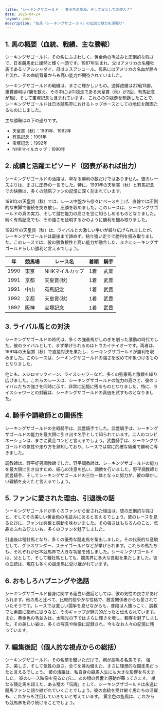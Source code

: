 ```yaml
---
title: "シーキングザゴールド - 黄金色の旋風、そして父としての偉大さ"
date: 2025-04-24
layout: post
description: "名馬『シーキングザゴールド』の伝説と魅力を深堀り"
---
```


## 1. 馬の概要（血統、戦績、主な勝鞍）

シーキングザゴールド。その名にふさわしく、黄金色の毛並みと圧倒的な強さで、日本競馬史に燦然と輝く一頭です。1987年生まれ、父はアメリカの名種牡馬であるリアルシャダイ、母はミスアンコール。母系にはアメリカの名血が脈々と流れ、その血統背景からも高い能力が期待されていました。

シーキングザゴールドの戦績は、まさに輝かしいもの。通算成績は22戦13勝。重賞勝利は7勝を数え、その中にはGI競走である天皇賞（秋）が2回、有馬記念が1回、そして宝塚記念も含まれています。  これらのGI競走を制覇したことで、シーキングザゴールドは日本競馬界におけるトップホースとしての地位を確固たるものにしました。

主な勝鞍は以下の通りです。

* 天皇賞（秋）：1991年、1992年
* 有馬記念：1991年
* 宝塚記念：1992年
* NHKマイルカップ：1990年


## 2. 成績と活躍エピソード（図表があれば出力）

シーキングザゴールドの活躍は、単なる勝利の数だけではありません。彼のレースぶりは、まさに圧巻の一言でした。特に、1991年の天皇賞（秋）と有馬記念での快勝は、多くの競馬ファンの記憶に深く刻まれています。

1991年の天皇賞（秋）では、レース中盤から徐々にペースを上げ、直線では圧倒的な末脚で後続を突き放し、圧勝を収めました。このレースは、シーキングザゴールドの真の実力、そして潜在能力の高さを世に知らしめるものとなりました。続く有馬記念でも、その強さを証明するかのように勝利を掴み取りました。

1992年の天皇賞（秋）は、ライバルとの激しい争いが繰り広げられましたが、シーキングザゴールドは最後まで諦めず、粘り強い走りで勝利を掴み取りました。このレースでは、彼の勝負根性と高い能力が融合した、まさにシーキングザゴールドらしい勝利と言えるでしょう。

| 年 | 競馬場 | レース名 | 着順 | 騎手 |
|---|---|---|---|---|
| 1990 | 東京 | NHKマイルカップ | 1着 | 武豊 |
| 1991 | 京都 | 天皇賞(秋) | 1着 | 武豊 |
| 1991 | 中山 | 有馬記念 | 1着 | 武豊 |
| 1992 | 京都 | 天皇賞(秋) | 1着 | 武豊 |
| 1992 | 阪神 | 宝塚記念 | 1着 | 武豊 |


## 3. ライバル馬との対決

シーキングザゴールドの時代は、多くの強豪馬がしのぎを削った激動の時代でした。彼のライバルとして、まず挙げられるのはトウカイテイオーです。両者は、1991年の天皇賞（秋）で直接対決を果たし、シーキングザゴールドが勝利を収めました。このレースは、シーキングザゴールドの強さを改めて印象づけるものとなりました。

他にも、メジロマックイーン、ライスシャワーなど、多くの強豪馬と激戦を繰り広げました。これらのレースは、シーキングザゴールドの能力の高さと、彼のライバルたちの強さを同時に示す、非常に記憶に残るものとなりました。特に、ライスシャワーとの対戦は、シーキングザゴールドの真価を試すものとなりました。


## 4. 騎手や調教師との関係性

シーキングザゴールドの主戦騎手は、武豊騎手でした。武豊騎手は、シーキングザゴールドの能力を最大限に引き出す名手として知られています。二人のコンビネーションは、まさに黄金コンビと言えるでしょう。武豊騎手は、シーキングザゴールドの気性や走り方を熟知しており、レースでは常に的確な騎乗で勝利に導きました。

調教師は、野平好男調教師でした。野平調教師は、シーキングザゴールドの能力を最大限に引き出すため、細心の注意を払い、調教を行いました。野平調教師と武豊騎手、そしてシーキングザゴールドの三位一体となった努力が、彼の輝かしい戦績を支えたと言えるでしょう。


## 5. ファンに愛された理由、引退後の話

シーキングザゴールドが多くのファンから愛された理由は、彼の圧倒的な強さと、そしてその美しい黄金色の毛並みにあると言えるでしょう。彼のレースを見るたびに、ファンは興奮と感動を味わいました。その強さはもちろんのこと、気品あふれる佇まいも、多くのファンを魅了しました。

引退後は種牡馬となり、多くの優秀な競走馬を輩出しました。その代表的な産駒として、グラスワンダー、ステイゴールドなどが挙げられます。これらの馬たちも、それぞれが日本競馬界で大きな功績を残しました。シーキングザゴールドは、父として、そして種牡馬としても、競馬界に多大な貢献を果たしました。彼の血統は、現在も多くの競走馬に受け継がれています。


## 6. おもしろハプニングや逸話

シーキングザゴールド自身に関する面白い逸話としては、彼の気性の良さがあげられます。他の馬と比べて、比較的穏やかな性格で、厩舎関係者からも愛されていたそうです。レースでは激しい闘争を見せながらも、普段は人懐っこく、調教でも素直に指示に従うなど、そのギャップが魅力的だったと伝えられています。  また、黄金色の毛並みは、太陽光の下ではさらに輝きを増し、観客を魅了しました。その美しい姿は、多くの写真や映像に記録され、今もなお人々の記憶に残っています。


## 7. 編集後記（個人的な視点からの総括）

シーキングザゴールド。その名前を聞いただけで、胸が高鳴る名馬です。  強さ、美しさ、そして気性の良さ。全てを兼ね備えた、まさに理想的な競走馬だったと言えるでしょう。  彼の活躍は、私自身の競馬人生にも大きな影響を与えました。  彼のレース映像を見るたびに、あの頃の興奮と感動が蘇ってきます。  単なる競走馬を超えた、ある種の「伝説」として、シーキングザゴールドは永遠に競馬ファンに語り継がれていくことでしょう。彼の血統を受け継ぐ馬たちの活躍も、これからも注目していきたいと考えています。  黄金色の旋風は、これからも競馬界を彩り続けることでしょう。
